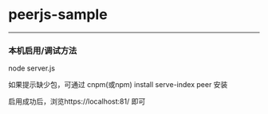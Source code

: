 # peerjs-sample

---

### 本机启用/调试方法

node server.js

如果提示缺少包，可通过 cnpm(或npm) install serve-index peer 安装

启用成功后，浏览https://localhost:81/ 即可

